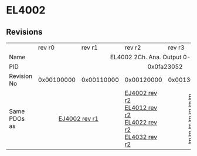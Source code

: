 # EL4002

## Revisions
<table>
<tr>
<td></td>
<td>rev r0</td>
<td>rev r1</td>
<td>rev r2</td>
<td>rev r3</td>
<td>rev r4</td>
<td>rev r5</td>
</tr>
<tr>
<td>Name</td>
<td colspan=6 align="center">EL4002 2Ch. Ana. Output 0-10V, 12bit</td>
</tr>
<tr>
<td>PID</td>
<td colspan=6 align="center">0x0fa23052</td>
</tr>
<tr>
<td>Revision No</td>
<td>0x00100000</td>
<td>0x00110000</td>
<td>0x00120000</td>
<td>0x00130000</td>
<td>0x00140000</td>
<td>0x00150000</td>
</tr>
<tr>
<td>Same PDOs as</td>
<td colspan=2 align="center"><a href="EJ4002.md">EJ4002 rev r1</a></td>
<td><a href="EJ4002.md">EJ4002 rev r2</a><br/><a href="EL4012.md">EL4012 rev r2</a><br/><a href="EL4022.md">EL4022 rev r2</a><br/><a href="EL4032.md">EL4032 rev r2</a></td>
<td colspan=2 align="center"><a href="EL4012.md">EL4012 rev r3</a><br/><a href="EL4012.md">EL4012 rev r4</a><br/><a href="EL4022.md">EL4022 rev r3</a><br/><a href="EL4022.md">EL4022 rev r4</a><br/><a href="EL4022.md">EL4022 rev r5</a><br/><a href="EL4032.md">EL4032 rev r3</a><br/><a href="EL4032.md">EL4032 rev r4</a></td>
<td><a href="EL4012.md">EL4012 rev r5</a><br/><a href="EL4022.md">EL4022 rev r6</a><br/><a href="EL4032.md">EL4032 rev r5</a></td>
</tr>
</table>
